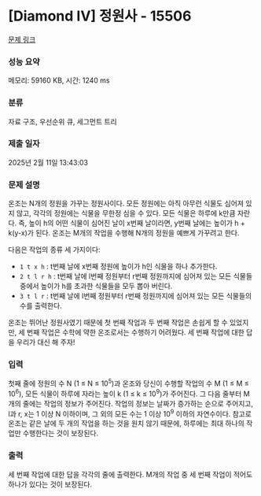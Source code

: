 # [Diamond IV] 정원사 - 15506 

[문제 링크](https://www.acmicpc.net/problem/15506) 

### 성능 요약

메모리: 59160 KB, 시간: 1240 ms

### 분류

자료 구조, 우선순위 큐, 세그먼트 트리

### 제출 일자

2025년 2월 11일 13:43:03

### 문제 설명

<p>온조는 N개의 정원을 가꾸는 정원사이다. 모든 정원에는 아직 아무런 식물도 심어져 있지 않고, 각각의 정원에는 식물을 무한정 심을 수 있다. 모든 식물은 하루에 k만큼 자란다. 즉, 높이 h의 어떤 식물이 심어진 날이 x번째 날이라면, y번째 날에는 높이가 h + k(y-x)가 된다. 온조는 M개의 작업을 수행해 N개의 정원을 예쁘게 가꾸려고 한다.</p>

<p>다음은 작업의 종류 세 가지이다: </p>

<ul>
	<li><code>1 t x h</code> : t번째 날에 x번째 정원에 높이가 h인 식물을 하나 추가한다.</li>
	<li><code>2 t l r h</code> : t번째 날에 l번째 정원부터 r번째 정원까지에 심어져 있는 모든 식물들 중에서 높이가 h를 초과한 식물들을 모두 뽑아 버린다.</li>
	<li><code>3 t l r</code> : t번째 날에 l번째 정원부터 r번째 정원까지에 심어져 있는 모든 식물들의 수를 출력한다.</li>
</ul>

<p>온조는 뛰어난 정원사였기 때문에 첫 번째 작업과 두 번째 작업은 손쉽게 할 수 있었지만, 세 번째 작업은 수학에 약한 온조로서는 수행하기 어려웠다. 세 번째 작업에 대한 답을 우리가 대신 해 주자!</p>

### 입력 

 <p>첫째 줄에 정원의 수 N (1 ≤ N ≤ 10<sup>5</sup>)과 온조와 당신이 수행할 작업의 수 M (1 ≤ M ≤ 10<sup>6</sup>), 모든 식물이 하루에 자라는 높이 k (1 ≤ k ≤ 10<sup>9</sup>)가 주어진다. 그 다음 줄부터 M개의 줄에는 작업의 정보가 주어진다. 작업의 정보는 날짜가 증가하는 순으로 주어지고, l과 r, x는 1 이상 N 이하이며, 그 외의 모든 수는 1 이상 10<sup>9</sup> 이하의 자연수이다. 참고로 온조는 같은 날에 두 개의 작업을 하는 것을 원치 않기 때문에, 하루에는 최대 하나의 작업만 수행한다는 것이 보장된다.</p>

### 출력 

 <p>세 번째 작업에 대한 답을 각각의 줄에 출력한다. M개의 작업 중 세 번째 작업이 적어도 하나가 있다는 것이 보장된다.</p>

